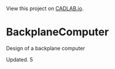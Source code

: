 View this project on [CADLAB.io](https://cadlab.io/project/28938). 

BackplaneComputer
=================

Design of a backplane computer

Updated. 5
